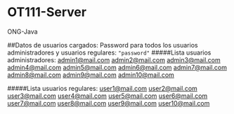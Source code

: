 # OT111-Server
ONG-Java


##Datos de usuarios cargados:
Password para todos los usuarios administradores y usuarios regulares:
``"password"``
#####Lista usuarios administradores:
    admin1@mail.com
    admin2@mail.com
    admin3@mail.com
    admin4@mail.com
    admin5@mail.com
    admin6@mail.com
    admin7@mail.com
    admin8@mail.com
    admin9@mail.com
    admin10@mail.com

#####Lista usuarios regulares:
    user1@mail.com
    user2@mail.com
    user3@mail.com
    user4@mail.com
    user5@mail.com
    user6@mail.com
    user7@mail.com
    user8@mail.com
    user9@mail.com
    user10@mail.com


